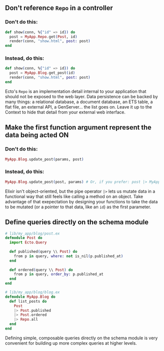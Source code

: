 ## Don't reference `Repo` in a controller

### Don't do this:

```elixir
def show(conn, %{"id" => id}) do
  post = MyApp.Repo.get(Post, id)
  render(conn, "show.html", post: post)
end
```

### Instead, do this:

```elixir
def show(conn, %{"id" => id}) do
  post = MyApp.Blog.get_post(id)
  render(conn, "show.html", post: post)
end
```

Ecto's `Repo` is an implementation detail internal to your application that should not be exposed to the web layer. Data persistence can be backed by many things: a relational database, a document database, an ETS table, a flat file, an external API, a GenServer… the list goes on. Leave it up to the Context to hide that detail from your external web interface.

## Make the first function argument represent the data being acted ON

### Don't do this:

```elixir
MyApp.Blog.update_post(params, post)
```

### Instead, do this:

```elixir
MyApp.Blog.update_post(post, params) # Or, if you prefer: post |> MyApp.Posts.update(params)
```

Elixir isn't object-oriented, but the pipe operator `|>` lets us mutate data in a functional way that still feels like calling a method on an object. Take advantage of that exepectation by designing your functions to take the data to be mutated (or a pointer to that data, like an `id`) as the first parameter.

## Define queries directly on the schema module

```elixir
# lib/my_app/blog/post.ex
defmodule Post do
  import Ecto.Query
  
  def published(query \\ Post) do
    from p in query, where: not is_nil(p.published_at)
  end
  
  def ordered(query \\ Post) do
    from p in query, order_by: p.published_at
  end
end

# lib/my_app/blog/blog.ex
defmodule MyApp.Blog do
  def list_posts do
    Post
    |> Post.published
    |> Post.ordered
    |> Repo.all
  end
end
```

Defining simple, composable queries directly on the schema module is very convenient for building up more complex queries at higher levels.
